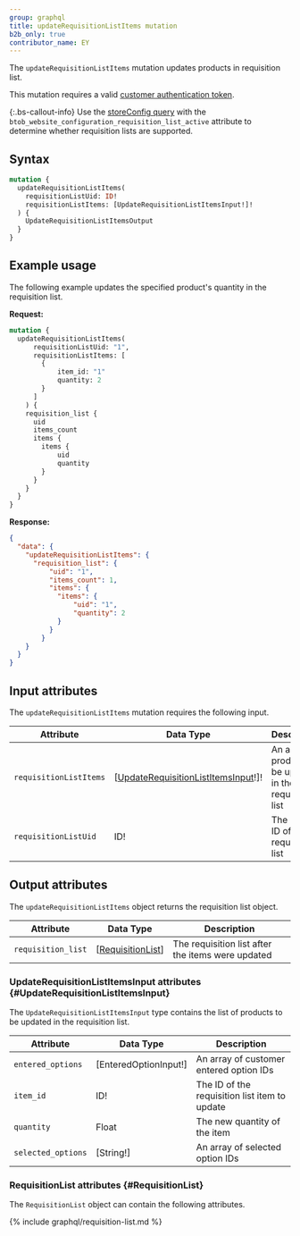 ```yaml
---
group: graphql
title: updateRequisitionListItems mutation
b2b_only: true
contributor_name: EY
---
```

The `updateRequisitionListItems` mutation updates products in requisition list.

This mutation requires a valid [customer authentication token]({{page.baseurl}}/graphql/mutations/generate-customer-token.html).

{:.bs-callout-info}
Use the [storeConfig query]({{page.baseurl}}/graphql/queries/store-config.html) with the `btob_website_configuration_requisition_list_active` attribute to determine whether requisition lists are supported.

## Syntax

```graphql
mutation {
  updateRequisitionListItems(
    requisitionListUid: ID!
    requisitionListItems: [UpdateRequisitionListItemsInput!]!
  ) {
    UpdateRequisitionListItemsOutput
  }
}
```

## Example usage

The following example updates the specified product's quantity in the requisition list.

**Request:**

``` graphql
mutation {
  updateRequisitionListItems(
      requisitionListUid: "1",
      requisitionListItems: [
        {
            item_id: "1"
            quantity: 2
        }
      ]
    ) {
    requisition_list {
      uid
      items_count
      items {
        items {
            uid
            quantity
        }
      }
    }
  }
}
```

**Response:**

``` json
{
  "data": {
    "updateRequisitionListItems": {
      "requisition_list": {
          "uid": "1",
          "items_count": 1,
          "items": {
            "items": {
                "uid": "1",
                "quantity": 2
            }
          }
        }
    }
  }
}
```

## Input attributes

The `updateRequisitionListItems` mutation requires the following input.

Attribute |  Data Type | Description
--- | --- | ---
`requisitionListItems`| [[UpdateRequisitionListItemsInput](#UpdateRequisitionListItemsInput)!]! | An array of products to be updated in the requisition list
`requisitionListUid`| ID! | The unique ID of the requisition list

## Output attributes

The `updateRequisitionListItems` object returns the requisition list object.

Attribute |  Data Type | Description
--- | --- | ---
`requisition_list` | [[RequisitionList](#RequisitionList)] | The requisition list after the items were updated

### UpdateRequisitionListItemsInput attributes {#UpdateRequisitionListItemsInput}

The `UpdateRequisitionListItemsInput` type contains the list of products to be updated in the requisition list.

Attribute |  Data Type | Description
--- | --- | ---
`entered_options` | [EnteredOptionInput!] | An array of customer entered option IDs
`item_id` | ID! | The ID of the requisition list item to update
`quantity` | Float | The new quantity of the item
`selected_options` | [String!] | An array of selected option IDs

### RequisitionList attributes {#RequisitionList}

The `RequisitionList` object can contain the following attributes.

{% include graphql/requisition-list.md %}
